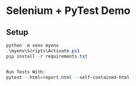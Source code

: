 # Selenium + PyTest Demo

## Setup
```powershell
python -m venv myenv
.\myenv\Scripts\Activate.ps1
pip install -r requirements.txt


Run Tests With:
pytest --html=report.html --self-contained-html
